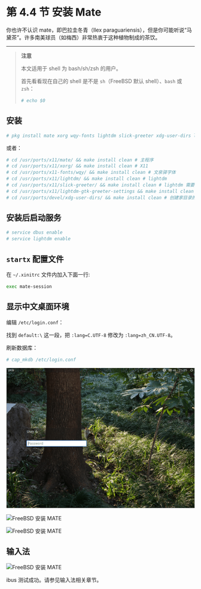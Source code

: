 # 第 4.4 节 安装 Mate

你也许不认识 mate，即巴拉圭冬青（Ilex paraguariensis），但是你可能听说“马黛茶”。许多南美球员（如梅西）非常热衷于这种植物制成的茶饮。

---

>**注意**
>
> 本文适用于 shell 为 bash/sh/zsh 的用户。
>
> 首先看看现在自己的 shell 是不是 `sh`（FreeBSD 默认 shell）、`bash` 或 `zsh`：
>
>```sh
># echo $0
>```


## 安装

```sh
# pkg install mate xorg wqy-fonts lightdm slick-greeter xdg-user-dirs lightdm-gtk-greeter-settings
```

或者：

```sh
# cd /usr/ports/x11/mate/ && make install clean # 主程序
# cd /usr/ports/x11/xorg/ && make install clean # X11
# cd /usr/ports/x11-fonts/wqy/ && make install clean # 文泉驿字体
# cd /usr/ports/x11/lightdm/ && make install clean # lightdm
# cd /usr/ports/x11/slick-greeter/ && make install clean # lightdm 需要
# cd /usr/ports/x11/lightdm-gtk-greeter-settings && make install clean # slick-greeter 配置工具
# cd /usr/ports/devel/xdg-user-dirs/ && make install clean # 创建家目录的子目录
```

## 安装后启动服务

```sh
# service dbus enable 
# service lightdm enable 
```

## `startx` 配置文件

在 `~/.xinitrc` 文件内加入下面一行:

```sh
exec mate-session
```

## 显示中文桌面环境


编辑 `/etc/login.conf`：

找到 `default:\` 这一段，把 `:lang=C.UTF-8` 修改为 `:lang=zh_CN.UTF-8`。

刷新数据库：

```sh
# cap_mkdb /etc/login.conf
```

![FreeBSD 安装 MATE](../.gitbook/assets/mate1.png)

![FreeBSD 安装 MATE](../.gitbook/assets/mate2.png)

![FreeBSD 安装 MATE](../.gitbook/assets/mate3.png)

## 输入法

![FreeBSD 安装 MATE](../.gitbook/assets/mate4.png)

ibus 测试成功。请参见输入法相关章节。

